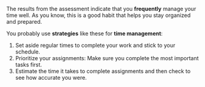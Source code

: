 The results from the assessment indicate that you **frequently** manage your time well. As you know, this is a good habit that helps you stay organized and prepared.   

You probably use **strategies** like these for **time management**:

1.	Set aside regular times to complete your work and stick to your schedule.
2.	Prioritize your assignments: Make sure you complete the most important tasks first.
3.	Estimate the time it takes to complete assignments and then check to see how accurate you were. 
